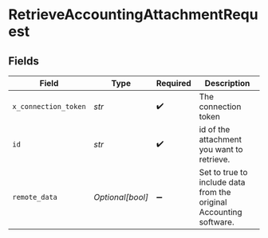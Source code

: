 # RetrieveAccountingAttachmentRequest


## Fields

| Field                                                              | Type                                                               | Required                                                           | Description                                                        |
| ------------------------------------------------------------------ | ------------------------------------------------------------------ | ------------------------------------------------------------------ | ------------------------------------------------------------------ |
| `x_connection_token`                                               | *str*                                                              | :heavy_check_mark:                                                 | The connection token                                               |
| `id`                                                               | *str*                                                              | :heavy_check_mark:                                                 | id of the attachment you want to retrieve.                         |
| `remote_data`                                                      | *Optional[bool]*                                                   | :heavy_minus_sign:                                                 | Set to true to include data from the original Accounting software. |